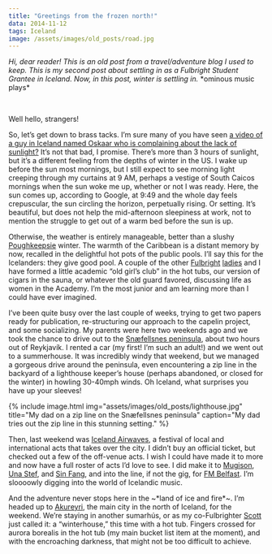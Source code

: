 ```yaml
---
title: "Greetings from the frozen north!"
data: 2014-11-12
tags: Iceland
image: /assets/images/old_posts/road.jpg
---
```


*Hi, dear reader! This is an old post from a travel/adventure blog I used to keep. This is my second post about settling in as a Fulbright Student Grantee in Iceland. Now, in this post, winter is settling in.* \*ominous music plays\*

<br>

Well hello, strangers!

So, let’s get down to brass tacks. I’m sure many of you have seen [a video of a guy in Iceland named Oskaar who is complaining about the lack of sunlight?][oskar] It’s not that bad, I promise. There’s more than 3 hours of sunlight, but it’s a different feeling from the depths of winter in the US. I wake up before the sun most mornings, but I still expect to see morning light creeping through my curtains at 9 AM, perhaps a vestige of South Caicos mornings when the sun woke me up, whether or not I was ready. Here, the sun comes up, according to Google, at 9:49 and the whole day feels crepuscular, the sun circling the horizon, perpetually rising. Or setting. It’s beautiful, but does not help the mid-afternoon sleepiness at work, not to mention the struggle to get out of a warm bed before the sun is up.

Otherwise, the weather is entirely manageable, better than a slushy [Poughkeepsie][pk] winter. The warmth of the Caribbean is a distant memory by now, recalled in the delightful hot pots of the public pools. I’ll say this for the Icelanders: they give good pool. A couple of the other [Fulbright][alyssa] [ladies][janelle] and I have formed a little academic “old girl’s club” in the hot tubs, our version of cigars in the sauna, or whatever the old guard favored, discussing life as women in the Academy. I’m the most junior and am learning more than I could have ever imagined.

I’ve been quite busy over the last couple of weeks, trying to get two papers ready for publication, re-structuring our approach to the capelin project, and some socializing. My parents were here two weekends ago and we took the chance to drive out to the [Snæfellsnes peninsula][snae], about two hours out of Reykjavík. I rented a car (my first! I’m such an adult!) and we went out to a summerhouse. It was incredibly windy that weekend, but we managed a gorgeous drive around the peninsula, even encountering a zip line in the backyard of a lighthouse keeper’s house (perhaps abandoned, or closed for the winter) in howling 30-40mph winds. Oh Iceland, what surprises you have up your sleeves!

{% include image.html img="assets/images/old_posts/lighthouse.jpg" title="My dad on a zip line on the Snæfellsnes peninsula" caption="My dad tries out the zip line in this stunning setting." %}

Then, last weekend was [Iceland Airwaves][air], a festival of local and international acts that takes over the city. I didn’t buy an official ticket, but checked out a few of the off-venue acts. I wish I could have made it to more and now have a full roster of acts I’d love to see. I did make it to [Mugison][mug], [Una Stef][una], and [Sin Fang][sin], and into the line, if not the gig, for [FM Belfast][fm]. I’m sloooowly digging into the world of Icelandic music.

And the adventure never stops here in the ~\*land of ice and fire\*~. I’m headed up to [Akureyri][ak], the main city in the north of Iceland, for the weekend. We’re staying in another sumarhús, or as my co-Fulbrighter [Scott][scott] just called it: a “winterhouse,” this time with a hot tub. Fingers crossed for aurora borealis in the hot tub (my main bucket list item at the moment), and with the encroaching darkness, that might not be too difficult to achieve.



[oskar]: https://www.youtube.com/watch?v=q5q77MQzU2Q
[alyssa]: http://alyssa-marajgrahame.squarespace.com/
[janelle]: https://www.linkedin.com/in/janelle-knox-hayes-bb5928a/
[pk]: https://en.wikipedia.org/wiki/Poughkeepsie,_New_York
[snae]: https://www.west.is/en/west-iceland-regions/visit-snaefellsnes
[air]: https://icelandairwaves.is/
[mug]: http://www.mugison.com/
[una]: https://unastef.com/
[sin]: https://www.facebook.com/sinfanggg/
[fm]: https://www.fmbelfast.com/store/c1/Featured_Products.html
[ak]: http://www.visitakureyri.is/en
[scott]: http://www.scottshigeoka.com/

